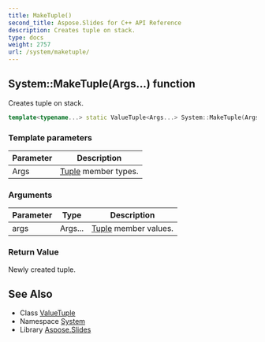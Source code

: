 ```yaml
---
title: MakeTuple()
second_title: Aspose.Slides for C++ API Reference
description: Creates tuple on stack.
type: docs
weight: 2757
url: /system/maketuple/
---
```

## System::MakeTuple(Args...) function


Creates tuple on stack.

```cpp
template<typename...> static ValueTuple<Args...> System::MakeTuple(Args... args)
```


### Template parameters

| Parameter | Description |
| --- | --- |
| Args | [Tuple](../tuple/) member types. |

### Arguments

| Parameter | Type | Description |
| --- | --- | --- |
| args | Args... | [Tuple](../tuple/) member values. |

### Return Value

Newly created tuple.

## See Also

* Class [ValueTuple](../valuetuple/)
* Namespace [System](../)
* Library [Aspose.Slides](../../)